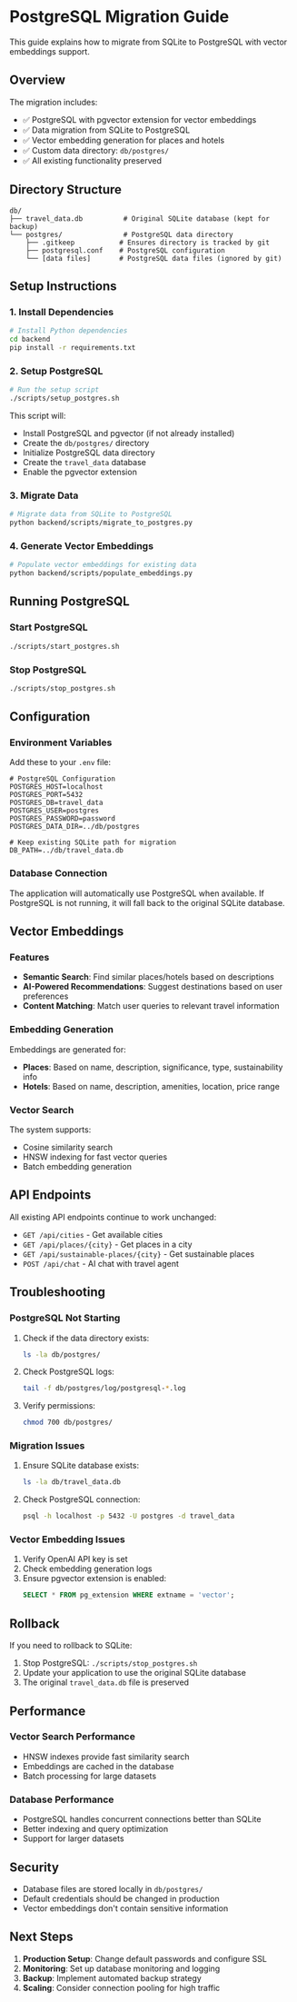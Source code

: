 # PostgreSQL Migration Guide

This guide explains how to migrate from SQLite to PostgreSQL with vector embeddings support.

## Overview

The migration includes:
- ✅ PostgreSQL with pgvector extension for vector embeddings
- ✅ Data migration from SQLite to PostgreSQL
- ✅ Vector embedding generation for places and hotels
- ✅ Custom data directory: `db/postgres/`
- ✅ All existing functionality preserved

## Directory Structure

```
db/
├── travel_data.db          # Original SQLite database (kept for backup)
└── postgres/               # PostgreSQL data directory
    ├── .gitkeep           # Ensures directory is tracked by git
    ├── postgresql.conf    # PostgreSQL configuration
    └── [data files]       # PostgreSQL data files (ignored by git)
```

## Setup Instructions

### 1. Install Dependencies

```bash
# Install Python dependencies
cd backend
pip install -r requirements.txt
```

### 2. Setup PostgreSQL

```bash
# Run the setup script
./scripts/setup_postgres.sh
```

This script will:
- Install PostgreSQL and pgvector (if not already installed)
- Create the `db/postgres/` directory
- Initialize PostgreSQL data directory
- Create the `travel_data` database
- Enable the pgvector extension

### 3. Migrate Data

```bash
# Migrate data from SQLite to PostgreSQL
python backend/scripts/migrate_to_postgres.py
```

### 4. Generate Vector Embeddings

```bash
# Populate vector embeddings for existing data
python backend/scripts/populate_embeddings.py
```

## Running PostgreSQL

### Start PostgreSQL
```bash
./scripts/start_postgres.sh
```

### Stop PostgreSQL
```bash
./scripts/stop_postgres.sh
```

## Configuration

### Environment Variables

Add these to your `.env` file:

```env
# PostgreSQL Configuration
POSTGRES_HOST=localhost
POSTGRES_PORT=5432
POSTGRES_DB=travel_data
POSTGRES_USER=postgres
POSTGRES_PASSWORD=password
POSTGRES_DATA_DIR=../db/postgres

# Keep existing SQLite path for migration
DB_PATH=../db/travel_data.db
```

### Database Connection

The application will automatically use PostgreSQL when available. If PostgreSQL is not running, it will fall back to the original SQLite database.

## Vector Embeddings

### Features

- **Semantic Search**: Find similar places/hotels based on descriptions
- **AI-Powered Recommendations**: Suggest destinations based on user preferences
- **Content Matching**: Match user queries to relevant travel information

### Embedding Generation

Embeddings are generated for:
- **Places**: Based on name, description, significance, type, sustainability info
- **Hotels**: Based on name, description, amenities, location, price range

### Vector Search

The system supports:
- Cosine similarity search
- HNSW indexing for fast vector queries
- Batch embedding generation

## API Endpoints

All existing API endpoints continue to work unchanged:

- `GET /api/cities` - Get available cities
- `GET /api/places/{city}` - Get places in a city
- `GET /api/sustainable-places/{city}` - Get sustainable places
- `POST /api/chat` - AI chat with travel agent

## Troubleshooting

### PostgreSQL Not Starting

1. Check if the data directory exists:
   ```bash
   ls -la db/postgres/
   ```

2. Check PostgreSQL logs:
   ```bash
   tail -f db/postgres/log/postgresql-*.log
   ```

3. Verify permissions:
   ```bash
   chmod 700 db/postgres/
   ```

### Migration Issues

1. Ensure SQLite database exists:
   ```bash
   ls -la db/travel_data.db
   ```

2. Check PostgreSQL connection:
   ```bash
   psql -h localhost -p 5432 -U postgres -d travel_data
   ```

### Vector Embedding Issues

1. Verify OpenAI API key is set
2. Check embedding generation logs
3. Ensure pgvector extension is enabled:
   ```sql
   SELECT * FROM pg_extension WHERE extname = 'vector';
   ```

## Rollback

If you need to rollback to SQLite:

1. Stop PostgreSQL: `./scripts/stop_postgres.sh`
2. Update your application to use the original SQLite database
3. The original `travel_data.db` file is preserved

## Performance

### Vector Search Performance

- HNSW indexes provide fast similarity search
- Embeddings are cached in the database
- Batch processing for large datasets

### Database Performance

- PostgreSQL handles concurrent connections better than SQLite
- Better indexing and query optimization
- Support for larger datasets

## Security

- Database files are stored locally in `db/postgres/`
- Default credentials should be changed in production
- Vector embeddings don't contain sensitive information

## Next Steps

1. **Production Setup**: Change default passwords and configure SSL
2. **Monitoring**: Set up database monitoring and logging
3. **Backup**: Implement automated backup strategy
4. **Scaling**: Consider connection pooling for high traffic
